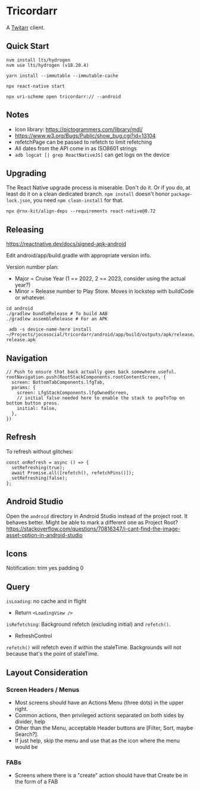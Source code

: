 Tricordarr
==========

A [Twitarr](https://github.com/jocosocial/swiftarr) client.

Quick Start
-----------
```
nvm install lts/hydrogen
nvm use lts/hydrogen (v18.20.4)

yarn install --immutable --immutable-cache

npx react-native start

npx uri-scheme open tricordarr:// --android
```

Notes
-----
* Icon library: https://pictogrammers.com/library/mdi/
* https://www.w3.org/Bugs/Public/show_bug.cgi?id=13104
* refetchPage can be passed to refetch to limit refetching
* All dates from the API come in as ISO8601 strings
* `adb logcat [| grep ReactNativeJS]` can get logs on the device

Upgrading
---------
The React Native upgrade process is miserable. Don't do it. Or if you do, at least
do it on a clean dedicated branch. `npm install` doesn't honor `package-lock.json`,
you need `npm clean-install` for that.

```shell
npx @rnx-kit/align-deps --requirements react-native@0.72
```

Releasing
---------
https://reactnative.dev/docs/signed-apk-android

Edit android/app/build.gradle with appropriate version info.

Version number plan:
* Major = Cruise Year (1 == 2022, 2 == 2023, consider using the actual year?)
* Minor = Release number to Play Store. Moves in lockstep with buildCode or whatever.

```
cd android
./gradlew bundleRelease # To build AAB
./gradlew assembleRelease # For an APK
```

```
 adb -s device-name-here install ~/Projects/jocosocial/tricordarr/android/app/build/outputs/apk/release/app-release.apk
 ```

Navigation
----------
```
// Push to ensure that back actually goes back somewhere useful.
rootNavigation.push(RootStackComponents.rootContentScreen, {
  screen: BottomTabComponents.lfgTab,
  params: {
    screen: LfgStackComponents.lfgOwnedScreen,
    // initial false needed here to enable the stack to popToTop on bottom button press.
    initial: false,
  },
})
```

Refresh
-------
To refresh without glitches:
```
const onRefresh = async () => {
  setRefreshing(true);
  await Promise.all([refetch(), refetchPins()]);
  setRefreshing(false);
};
```

Android Studio
--------------
Open the `android` directory in Android Studio instead of the project root. It behaves better.
Might be able to mark a different one as Project Root?
https://stackoverflow.com/questions/70816347/i-cant-find-the-image-asset-option-in-android-studio

Icons
-----
Notification: trim yes padding 0

Query
-----
`isLoading`: no cache and in flight
* Return `<LoadingView />`

`isRefetching`: Background refetch (excluding initial) and `refetch()`.
* RefreshControl

`refetch()` will refetch even if within the staleTime. Backgrounds will not because that's the point of staleTime.

Layout Consideration
--------------------

### Screen Headers / Menus
* Most screens should have an Actions Menu (three dots) in the upper right.
* Common actions, then privileged actions separated on both sides by divider, help
* Other than the Menu, acceptable Header buttons are [Filter, Sort, maybe Search?].
* If just help, skip the menu and use that as the icon where the menu would be

### FABs
* Screens where there is a "create" action should have that Create be in the form of a FAB
